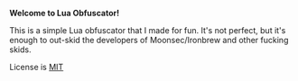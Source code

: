 **Welcome to Lua Obfuscator!**

This is a simple Lua obfuscator that I made for fun. It's not perfect, but it's enough to out-skid the developers of Moonsec/Ironbrew and other fucking skids.

License is [MIT](./LICENSE)
